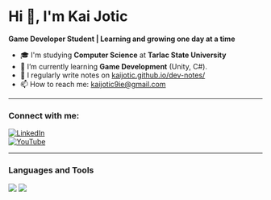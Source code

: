 # Hi 👋, I'm Kai Jotic

**Game Developer Student | Learning and growing one day at a time**

- 🎓 I'm studying **Computer Science** at **Tarlac State University**  
- 🌱 I’m currently learning **Game Development** (Unity, C#).  
- 📝 I regularly write notes on [kaijotic.github.io/dev-notes/](https://kaijotic.github.io/dev-notes/)  
- 📫 How to reach me: [kaijotic9ie@gmail.com](mailto:kaijotic.isdev@gmail.con)

---

### Connect with me:
[![LinkedIn](https://img.shields.io/badge/LinkedIn-%230077B5.svg?style=flat&logo=linkedin&logoColor=white)](https://www.linkedin.com/in/kyllo-jotic-739298342/)  
[![YouTube](https://img.shields.io/badge/YouTube-%23FF0000.svg?style=flat&logo=youtube&logoColor=white)](https://www.youtube.com/@kaijotic)

---

### Languages and Tools
<p align="left">
  <img src="https://img.shields.io/badge/C%23-%23239120.svg?style=flat&logo=c-sharp&logoColor=white" />
  <img src="https://img.shields.io/badge/Unity-%23000000.svg?style=flat&logo=unity&logoColor=white" />
</p>
